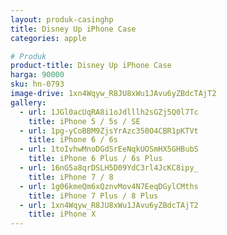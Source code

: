 ```yaml
---
layout: produk-casinghp
title: Disney Up iPhone Case
categories: apple

# Produk
product-title: Disney Up iPhone Case
harga: 90000
sku: hn-0793
image-drive: 1xn4Wqyw_R8JU8xWu1JAvu6yZBdcTAjT2
gallery:
  - url: 1JGl0acUqRA8i1oJdlllh2sGZj5Q0l7Tc
    title: iPhone 5 / 5s / SE
  - url: 1pg-yCoBBM9ZjsYrAzc350O4CBR1pKTVt
    title: iPhone 6 / 6s
  - url: 1toIvhwMnoDGdSrEeNqkUOSmHX5GHBubS
    title: iPhone 6 Plus / 6s Plus
  - url: 16nG5a8qrDSLH5D09YdC3rl4JcKC8ipy_
    title: iPhone 7 / 8
  - url: 1g06kmeQm6xQznvMov4N7EeqDGylCMths
    title: iPhone 7 Plus / 8 Plus
  - url: 1xn4Wqyw_R8JU8xWu1JAvu6yZBdcTAjT2
    title: iPhone X
---
```

